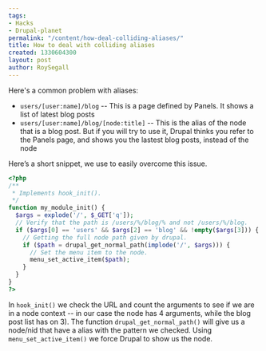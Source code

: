 ```yaml
---
tags:
- Hacks
- Drupal-planet
permalink: "/content/how-deal-colliding-aliases/"
title: How to deal with colliding aliases
created: 1330604300
layout: post
author: RoySegall
---
```

Here's a common problem with aliases:

* ``users/[user:name]/blog`` -- This is a page defined by Panels. It shows a list of latest blog posts
* ``users/[user:name]/blog/[node:title]`` -- This is the alias of the node that is a blog post. But if you will try to use it, Drupal thinks you refer to the Panels page, and shows you the lastest blog posts, instead of the node

<!-- more -->

Here’s a short snippet, we use to easily overcome this issue.

```php
<?php
/**
 * Implements hook_init().
 */
function my_module_init() {
  $args = explode('/', $_GET['q']);
  // Verify that the path is /users/%/blog/% and not /users/%/blog.
  if ($args[0] == 'users' && $args[2] == 'blog' && !empty($args[3])) {
    // Getting the full node path given by drupal.
    if ($path = drupal_get_normal_path(implode('/', $args))) {
      // Set the menu item to the node.
      menu_set_active_item($path);
    }
  }
}
?>
```

In ``hook_init()`` we check the URL and count the arguments to see if we are in a node context -- in our case the node has 4 arguments, while the blog post list has on 3). The function ```drupal_get_normal_path()``` will give us a node/nid that have a alias with the pattern we checked.
Using ``menu_set_active_item()`` we  force Drupal to show us the node.
